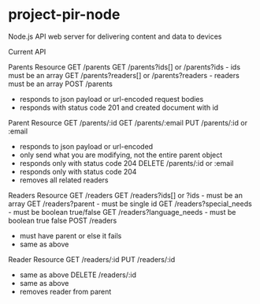 project-pir-node
================

Node.js API web server for delivering content and data to devices

Current API

Parents Resource
GET /parents
GET /parents?ids[] or /parents?ids  - ids must be an array
GET /parents?readers[] or /parents?readers - readers must be an array
POST /parents
 - responds to json payload or url-encoded request bodies
 - responds with status code 201 and created document with id

Parent Resource
GET /parents/:id
GET /parents/:email
PUT /parents/:id or :email
 - responds to json payload or url-encoded
 - only send what you are modifying, not the entire parent object
 - responds only with status code 204
DELETE /parents/:id or :email
 - responds only with status code 204
 - removes all related readers
 
Readers Resource
GET /readers
GET /readers?ids[] or ?ids - must be an array
GET /readers?parent - must be single id
GET /readers?special_needs - must be boolean true/false
GET /readers?language_needs - must be boolean true false
POST /readers
 - must have parent or else it fails
 - same as above

Reader Resource
GET /readers/:id
PUT /readers/:id
 - same as above
DELETE /readers/:id
 - same as above
 - removes reader from parent

